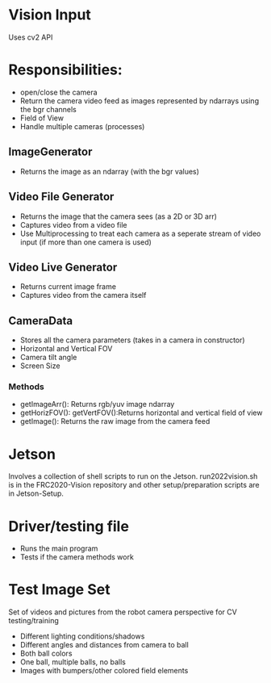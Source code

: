 # Vision Input
Uses cv2 API

# Responsibilities:
* open/close the camera
* Return the camera video feed as images represented by ndarrays using the bgr channels
* Field of View
* Handle multiple cameras (processes)

## ImageGenerator
* Returns the image as an ndarray (with the bgr values)

## Video File Generator
* Returns the image that the camera sees (as a 2D or 3D arr)
* Captures video from a video file
* Use Multiprocessing to treat each camera as a seperate stream of video input (if more than one camera is used)

## Video Live Generator
* Returns current image frame 
* Captures video from the camera itself

## CameraData
* Stores all the camera parameters (takes in a camera in constructor)
* Horizontal and Vertical FOV
* Camera tilt angle
* Screen Size 

### Methods
* getImageArr(): Returns rgb/yuv image ndarray
* getHorizFOV(): getVertFOV():Returns horizontal and vertical field of view
* getImage(): Returns the raw image from the camera feed

# Jetson

Involves a collection of shell scripts to run on the Jetson. run2022vision.sh is in the FRC2020-Vision repository and other setup/preparation scripts are in Jetson-Setup.

# Driver/testing file
* Runs the main program
* Tests if the camera methods work

# Test Image Set

Set of videos and pictures from the robot camera perspective for CV testing/training

* Different lighting conditions/shadows
* Different angles and distances from camera to ball
* Both ball colors
* One ball, multiple balls, no balls
* Images with bumpers/other colored field elements
